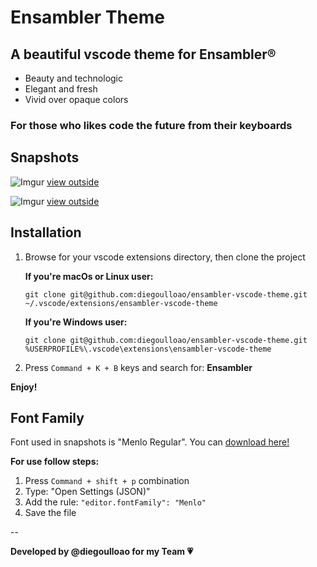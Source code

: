 # Ensambler Theme
## A beautiful vscode theme for Ensambler®

* Beauty and technologic
* Elegant and fresh
* Vivid over opaque colors

### For those who likes code the future from their keyboards

## Snapshots

![Imgur](https://i.imgur.com/w1t8YOy.png)
[view outside](https://i.imgur.com/w1t8YOy.png)

![Imgur](https://i.imgur.com/J9jjFfp.png)
[view outside](https://i.imgur.com/J9jjFfp.png)

## Installation
1. Browse for your vscode extensions directory, then clone the project

    **If you're macOs or Linux user:**

    ```
    git clone git@github.com:diegoulloao/ensambler-vscode-theme.git ~/.vscode/extensions/ensambler-vscode-theme
    ```

    **If you're Windows user:**

    ```
    git clone git@github.com:diegoulloao/ensambler-vscode-theme.git %USERPROFILE%\.vscode\extensions\ensambler-vscode-theme
    ```

2. Press `Command + K + B` keys and search for: **Ensambler**

**Enjoy!**

## Font Family
Font used in snapshots is "Menlo Regular".
You can [download here!](https://www.cufonfonts.com/font/menlo)

**For use follow steps:**
1. Press `Command + shift + p` combination
2. Type: "Open Settings (JSON)"
3. Add the rule: `"editor.fontFamily": "Menlo"`
4. Save the file

--

**Developed by @diegoulloao for my Team :heartpulse:**
